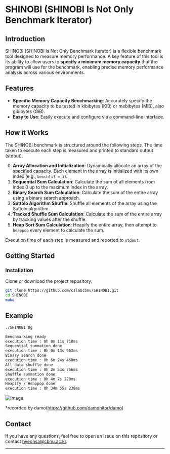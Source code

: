 # SHINOBI (SHINOBI Is Not Only Benchmark Iterator)

## Introduction

SHINOBI (SHINOBI Is Not Only Benchmark Iterator) is a flexible benchmark tool designed to measure memory performance. A key feature of this tool is its ability to allow users to **specify a minimum memory capacity** that the program will use for the benchmark, enabling precise memory performance analysis across various environments.

## Features

*   **Specific Memory Capacity Benchmarking**: Accurately specify the memory capacity to be tested in kibibytes (KiB) or mebibytes (MiB), also gibibytes (GiB).
*   **Easy to Use**: Easily execute and configure via a command-line interface.

## How it Works

The SHINOBI benchmark is structured around the following steps. The time taken to execute each step is measured and printed to standard output (stdout).

0.  **Array Allocation and Initialization**: Dynamically allocate an array of the specified capacity. Each element in the array is initialized with its own index (e.g., `bench[i] = i`).
1.  **Sequential Sum Calculation**: Calculate the sum of all elements from index 0 up to the maximum index in the array.
2.  **Binary Search Sum Calculation**: Calculate the sum of the entire array using a binary search approach. 
3.  **Sattolo Algorithm Shuffle**: Shuffle all elements of the array using the Sattolo algorithm.
4.  **Tracked Shuffle Sum Calculation**: Calculate the sum of the entire array by tracking values after the shuffle.
5.  **Heap Sort Sum Calculation**: Heapify the entire array, then attempt to `heappop` every element to calculate the sum.

Execution time of each step is measured and reported to `stdout`.

## Getting Started

### Installation

Clone or download the project repository.

```bash
git clone https://github.com/cslabcbnu/SHINOBI.git
cd SHINOBI
make
```

## Example
```bash
./SHINOBI 8g

Benchmarking ready
execution time : 0h 0m 11s 718ms
Sequential summation done
execution time : 0h 0m 13s 963ms
Binary search done
execution time : 0h 6m 24s 468ms
All data shuffle done
execution time : 0h 2m 53s 756ms
Shuffle summation done
execution time : 0h 4m 7s 220ms
Heapify / Heappop done
execution time : 0h 34m 55s 238ms
```
![Image](https://github.com/user-attachments/assets/f579d1d1-26d9-4bd2-89d3-15735b0d7bfd)

*recorded by damo(https://github.com/damonitor/damo)

## Contact

If you have any questions, feel free to open an issue on this repository or contact hyeonsa@cbnu.ac.kr.

---
